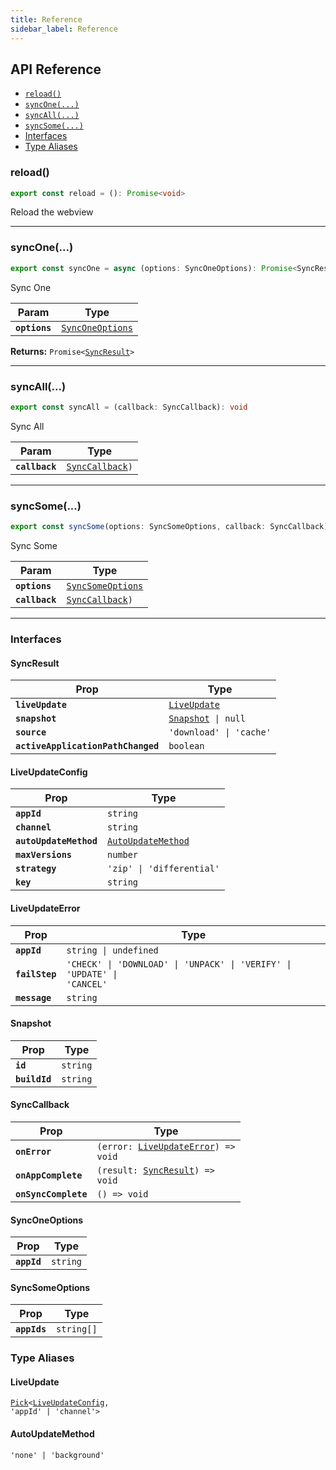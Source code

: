 ```yaml
---
title: Reference
sidebar_label: Reference
---
```


## API Reference

* [`reload()`](#reload)
* [`syncOne(...)`](#syncone)
* [`syncAll(...)`](#syncall)
* [`syncSome(...)`](#syncsome)
* [Interfaces](#interfaces)
* [Type Aliases](#type-aliases)

### reload()

```typescript
export const reload = (): Promise<void>
```

Reload the webview

--------------------


### syncOne(...)

```typescript
export const syncOne = async (options: SyncOneOptions): Promise<SyncResult>
```

Sync One

| Param         | Type                                                      |
| ------------- | --------------------------------------------------------- |
| **`options`** | <code><a href="#synconeoptions">SyncOneOptions</a></code> |

**Returns:** <code>Promise&lt;<a href="#syncresult">SyncResult</a>&gt;</code>

--------------------


### syncAll(...)

```typescript
export const syncAll = (callback: SyncCallback): void
```

Sync All

| Param          | Type                                                                             |
| -------------- | -------------------------------------------------------------------------------- |
| **`callback`** | <code><a href="#synccallback">SyncCallback</a>)</code> |

--------------------


### syncSome(...)

```typescript
export const syncSome(options: SyncSomeOptions, callback: SyncCallback): void
```

Sync Some

| Param          | Type                                                                             |
| -------------- | -------------------------------------------------------------------------------- |
| **`options`**  | <code><a href="#syncsomeoptions">SyncSomeOptions</a></code>                      |
| **`callback`** | <code><a href="#synccallback">SyncCallback</a>)</code>                           |

--------------------


### Interfaces


#### SyncResult

| Prop                               | Type                                                  |
| ---------------------------------- | ----------------------------------------------------- |
| **`liveUpdate`**                   | <code><a href="#liveupdate">LiveUpdate</a></code>     |
| **`snapshot`**                     | <code><a href="#snapshot">Snapshot</a> \| null</code> |
| **`source`**                       | <code>'download' \| 'cache'</code>                    |
| **`activeApplicationPathChanged`** | <code>boolean</code>                                  |


#### LiveUpdateConfig

| Prop                   | Type                                                          |
| ---------------------- | ------------------------------------------------------------- |
| **`appId`**            | <code>string</code>                                           |
| **`channel`**          | <code>string</code>                                           |
| **`autoUpdateMethod`** | <code><a href="#autoupdatemethod">AutoUpdateMethod</a></code> |
| **`maxVersions`**      | <code>number</code>                                           |
| **`strategy`**         | <code>'zip' \| 'differential'</code>                          |
| **`key`**              | <code>string</code>                                           |


#### LiveUpdateError

| Prop           | Type                                                                               |
| -------------- | ---------------------------------------------------------------------------------- |
| **`appId`**    | <code>string \| undefined</code>                                                   |
| **`failStep`** | <code>'CHECK' \| 'DOWNLOAD' \| 'UNPACK' \| 'VERIFY' \| 'UPDATE' \| 'CANCEL'</code> |
| **`message`**  | <code>string</code>                                                                |


#### Snapshot

| Prop          | Type                |
| ------------- | ------------------- |
| **`id`**      | <code>string</code> |
| **`buildId`** | <code>string</code> |

#### SyncCallback

| Prop                 | Type                                                                         |
| -------------------- | ---------------------------------------------------------------------------- |
| **`onError`**        | <code>(error: <a href="#liveupdateerror">LiveUpdateError</a>) => void</code> |
| **`onAppComplete`**  | <code>(result: <a href="#syncresult">SyncResult</a>) => void</code>          |
| **`onSyncComplete`** | <code>() => void</code>                                                      |

#### SyncOneOptions

| Prop        | Type                |
| ----------- | ------------------- |
| **`appId`** | <code>string</code> |


#### SyncSomeOptions

| Prop         | Type                  |
| ------------ | --------------------- |
| **`appIds`** | <code>string[]</code> |


### Type Aliases


#### LiveUpdate

<code><a href="#pick">Pick</a>&lt;<a href="#liveupdateconfig">LiveUpdateConfig</a>, 'appId' | 'channel'&gt;</code>


#### AutoUpdateMethod

<code>'none' | 'background'</code>

